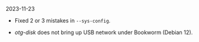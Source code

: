 
2023-11-23

 - Fixed 2 or 3 mistakes in `--sys-config`.

 - _otg-disk_ does not bring up USB network under Bookworm (Debian
   12).

